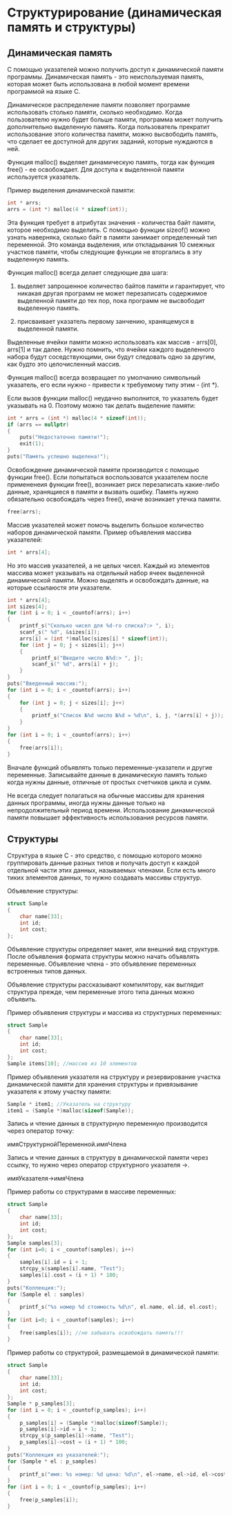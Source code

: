 # Структурирование (динамическая память и структуры)

## Динамическая память

С помощью указателей можно получить доступ к динамической памяти программы. Динамическая память - это неиспользуемая память, которая может быть использована в любой момент времени программой на языке С.

Динамическое распределение памяти позволяет программе использовать столько памяти, сколько необходимо. Когда пользователю нужно будет больше памяти, программа может получить дополнительно выделенную память. Когда пользователь прекратит использование этого количества памяти, можно высвободить память, что сделает ее доступной для других заданий, которые нуждаются в ней.

Функция malloc() выделяет динамическую память, тогда как функция free() - ее освобождает. Для доступа к выделенной памяти используется указатель.

Пример выделения динамической памяти:
```c
int * arrs;
arrs = (int *) malloc(4 * sizeof(int));
```
Эта функция требует в атрибутах значения - количества байт памяти, которое необходимо выделить. С помощью функции sizeof() можно узнать наверняка, сколько байт в памяти занимает определенный тип переменной. Это команда выделения, или откладывания 10 смежных участков памяти, чтобы следующие функции не вторгались в эту выделенную память.

Функция malloc() всегда делает следующие два шага:

1. выделяет запрошенное количество байтов памяти и гарантирует, что никакая другая программ не может перезаписать содержимое выделенной памяти до тех пор, пока программ не высвободит выделенную память.

2. присваивает указатель первому занчению, хранящемуся в выделенной памяти.

Выделенные ячейки памяти можно использовать как массив - arrs[0], arrs[1] и так далее. Нужно помнить, что ячейки каждого выделенного набора будут соседствующими, они будут следовать одно за другим, как будто это целочисленный массив.

Функция malloc() всегда возвращает по умолчанию символьный указатель, его если нужно - привести к требуемому типу этим - (int *). 

Если вызов функции malloc() неудачно выполнится, то указатель будет указывать на 0. Поэтому можно так делать выделение памяти:
```c
int * arrs = (int *) malloc(4 * sizeof(int));
if (arrs == nullptr)
{
    puts("Недостаточно памяти!");
    exit(1);
}
puts("Память успешно выделена!");
```

Освобождение динамической памяти производится с помощью функции free(). Если попытаться воспользоватся указателем после примененеия функции free(), возникает риск перезаписать какие-либо данные, хранящиеся в памяти и вызвать ошибку. Память нужно обязательно освобождать через free(), иначе возникает утечка памяти.
```c
free(arrs);
```

Массив указателей может помочь выделить большое количество наборов динамической памяти. Пример объявления массива указателей:
```c
int * arrs[4];
```

Но это массив указателей, а не целых чисел. Каждый из элементов массива может указывать на отдельный набор ячеек выделенной динамической памяти. Можно выделять и освобождать данные, на которые ссылаюстя эти указатели.
```c
int * arrs[4];
int sizes[4];
for (int i = 0; i < _countof(arrs); i++)
{
    printf_s("Сколько чисел для %d-го списка?:> ", i);
    scanf_s(" %d", &sizes[i]);
    arrs[i] = (int *)malloc(sizes[i] * sizeof(int));
    for (int j = 0; j < sizes[i]; j++)
    {
        printf_s("Введите число №%d:> ", j);
        scanf_s(" %d", arrs[i] + j);
    }
}
puts("Введенный массив:");
for (int i = 0; i < _countof(arrs); i++)
{
    for (int j = 0; j < sizes[i]; j++)
    {
        printf_s("Список №%d число №%d = %d\n", i, j, *(arrs[i] + j));
    }
}
for (int i = 0; i < _countof(arrs); i++)
{
    free(arrs[i]);
}
```

Вначале функций объявлять только переменные-указатели и другие переменные. Записывайте данные в динамическую память только когда нужны данные, отличные от простых счетчиков цикла и сумм.

Не всегда следует полагаться на обычные массивы для хранения данных программы, иногда нужны данные только на непродолжительный период времени. Использование динамической памяти повышает эффективность использования ресурсов памяти.

## Структуры

Структура в языке С - это средство, с помощью которого можно группировать данные разных типов и получать доступ к каждой отдельной части этих данных, называемых членами. Если есть много тиких элементов данных, то нужно создавать массивы структур.

Объявление структуры:
```c
struct Sample
{
    char name[33];
    int id;
    int cost;
};
```
Объявление структуры определяет макет, или внешний вид структурв. После объявления формата структуры можно начать объявлять переменные. Объявление члена - это объявление переменных встроенных типов данных.

Объявление структуры рассказывают компилятору, как выглядит структура прежде, чем переменные этого типа данных можно объявить. 

Пример объявления структуры и массива из структурных переменных:
```c
struct Sample
{
    char name[33];
    int id;
    int cost;
};
Sample items[10]; //массив из 10 элементов
```
Пример объявления указателя на структуру и резервирование участка динамической памяти для хранения структуры и привязывание указателя к этому участку памяти:
```c
Sample * item1; //Указатель на структуру
item1 = (Sample *)malloc(sizeof(Sample));
```

Запись и чтение данных в структурную переменную производится через оператор точку:

имяСтруктурнойПеременной.имяЧлена

Запись и чтение данных в структуру в динамической памяти через ссылку, то нужно через оператор структурного указателя ->.

имяУказателя->имяЧлена

Пример работы со структурами в массиве переменных:
```c
struct Sample
{
    char name[33];
    int id;
    int cost;
};
Sample samples[3];
for (int i=0; i < _countof(samples); i++)
{
    samples[i].id = i + 1;
    strcpy_s(samples[i].name, "Test");
    samples[i].cost = (i + 1) * 100;
}
puts("Коллекция:");
for (Sample el : samples)
{
    printf_s("%s номер %d стоимость %d\n", el.name, el.id, el.cost);
}
for (int i=0; i < _countof(samples); i++)
{
    free(samples[i]); //не забывать освобождать память!!!
}
```
Пример работы со структурой, размещаемой в динамической памяти:
```c
struct Sample
{
    char name[33];
    int id;
    int cost;
};
Sample * p_samples[3];
for (int i = 0; i < _countof(p_samples); i++)
{
    p_samples[i] = (Sample *)malloc(sizeof(Sample));
    p_samples[i]->id = i + 1;
    strcpy_s(p_samples[i]->name, "Test");
    p_samples[i]->cost = (i + 1) * 100;
}
puts("Коллекция из указателей:");
for (Sample * el : p_samples)
{
    printf_s("имя: %s номер: %d цена: %d\n", el->name, el->id, el->cost);
}
for (int i = 0; i < _countof(p_samples); i++)
{
    free(p_samples[i]);
}
```
